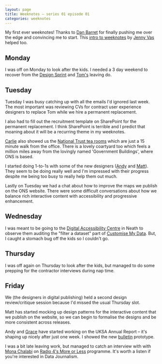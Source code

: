 ```yaml
---
layout: page
title: Weeknotes – series 01 episode 01
categories: weeknotes
---
```


<p class="lede">My first ever weeknotes! Thanks to <a href="https://twitter.com/dasbarrett">Dan Barret</a> for finally pushing me over the edge and convincing me to start. This <a href="https://weeknot.es/what-on-earth-are-weeknotes-a81874c5cef9">intro to weeknotes</a> by <a href="https://twitter.com/JennyVass">Jenny Vas</a> helped too.</p>

## Monday

I was off on Monday to look after the kids. I needed a 3 day weekend to recover from the [Design Sprint](https://twitter.com/i/moments/990913328003338241) and [Tom's](https://twitter.com/tomten2two) leaving do.

## Tuesday

Tuesday I was busy catching up with all the emails I'd ignored last week. The most important was reviewing CVs for contract user experience designers to replace Tom while we hire a permanent replacement.

I also had to fill out the recruitment template on SharePoint for the permanent replacement. I think SharePoint is terrible and I predict that moaning about it will be a recurring theme in my weeknotes.

[Carlie](https://twitter.com/Carlie_Edge) also showed us the [National Trust tea rooms](https://www.nationaltrust.org.uk/tredegar-house/features/brewhouse-tearooms) which are just a 15 minute walk from the office. There is a lovely coartyard too which feels a million miles away from the lovingly named 'Government Buildings', where ONS is based.

I started doing 1-to-1s with some of the new designers ([Andy](https://twitter.com/mrandybudd) and [Matt](https://twitter.com/mathew_weeks)). They seem to be doing really well and I'm impressed with their progress despite me being too busy to really help them out much.

Lastly on Tuesday we had a chat about how to improve the maps we publish on the ONS website. There were some difficult conversations about how we balance rich interactive content with accessibility and progressive enhancement.

## Wednesday

I was meant to be going to the [Digital Accessibility Centre](http://digitalaccessibilitycentre.org/) in Neath to observe them auditing the "filter a dataset" part of [Customise My Data](https://digitalblog.ons.gov.uk/2018/01/15/customise-my-data-public-beta/). But, I caught a stomach bug off the kids so I couldn't go.

## Thursday

I was off again on Thursday to look after the kids, but managed to do some prepping for the contractor interviews during nap time.

## Friday

We (the designers in digital publishing) held a second design review/critique session because I'd missed the usual Thursday slot.

Matt has started mocking up design patterns for the interactive content that we publish on the website, so we can begin to formalise the designs and be more consistent across releases.

Andy and [Grace](https://twitter.com/designergrace) have started working on the UKSA Annual Report – it's shaping up nicely after just one week. I showed the new [bulletin](https://onsdigital.github.io/dp-design-manual/sprint/23/bulletin/) prototype.

I was a bit late leaving work, but managed to catch an interview with with [Mona Chalabi](https://twitter.com/MonaChalabi) on [Radio 4's More or Less](https://www.bbc.co.uk/programmes/b0b0xll3) programme. It's worth a listen if you're interested in Data Journalism.
